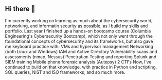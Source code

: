 ## Hi there 👋

<!--
**dbigelow70/dbigelow70** is a ✨ _special_ ✨ repository because its `README.md` (this file) appears on your GitHub profile.

Here are some ideas to get you started:

- 🔭 I’m currently working on ...
- 🌱 I’m currently learning ...
- 👯 I’m looking to collaborate on ...
- 🤔 I’m looking for help with ...
- 💬 Ask me about ...
- 📫 How to reach me: ...
- 😄 Pronouns: ...
- ⚡ Fun fact: ...
-->
I'm currently working on learning as much about the cybersecurity world, networking, and informatin security as possible, as I build my skills and portfolio.
Last year I finished up a hands-on bootcamp course (Columbia Engineering's Cybersecurity Bootcamp), which not only went through the foundational concepts of cybersecurity and its frameworks, but also gave me keyboard practice with:
  VMs and hypervisor management
  Networking (both Linux and Windows)
  IAM and Active Directory
  Vulnerability scans and assessments (nmap, Nessus)
  Penetration Testing and reporting
  Splunk and SIEM training
  Mobile phone forensic analysis (Autopsy)
  2 CTFs
Now, I've continued to build on that knowledge, with practice in Python and scripting, SQL queries, NIST and ISO frameworks, and so much more.
